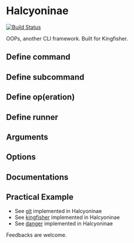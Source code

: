 # Halcyoninae

[![Build Status](https://travis-ci.org/JuanitoFatas/halcyoninae.svg?branch=master)](https://travis-ci.org/JuanitoFatas/halcyoninae)

OOPs, another CLI framework. Built for Kingfisher.

## Define command

## Define subcommand

## Define op(eration)

## Define runner

## Arguments

## Options

## Documentations

## Practical Example

- See [git][] implemented in Halcyoninae
- See [kingfisher][] implemented in Halcyoninae
- See [danger][] implemented in Halcyoninae

Feedbacks are welcome.

[git]: https://github.com/juanitofatas/git-cli-example
[kingfisher]: https://github.com/juanitofatas/kingfisher-cli-example
[danger]: https://github.com/juanitofatas/danger-cli-example

